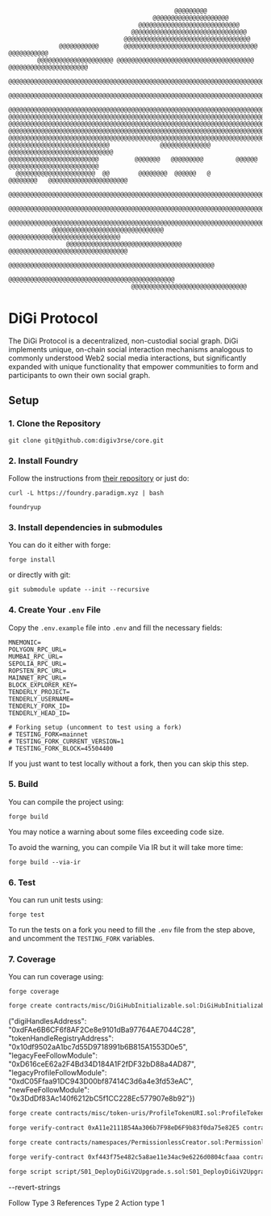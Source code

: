 ```
                                              @@@@@@@@@
                                        @@@@@@@@@@@@@@@@@@@@@
                                    @@@@@@@@@@@@@@@@@@@@@@@@@@@@
                                  @@@@@@@@@@@@@@@@@@@@@@@@@@@@@@@@
                                @@@@@@@@@@@@@@@@@@@@@@@@@@@@@@@@@@@
              @@@@@@@@@@@       @@@@@@@@@@@@@@@@@@@@@@@@@@@@@@@@@@@@@      @@@@@@@@@@@
        @@@@@@@@@@@@@@@@@@@@@ @@@@@@@@@@@@@@@@@@@@@@@@@@@@@@@@@@@@@@ @@@@@@@@@@@@@@@@@@@@@@
      @@@@@@@@@@@@@@@@@@@@@@@@@@@@@@@@@@@@@@@@@@@@@@@@@@@@@@@@@@@@@@@@@@@@@@@@@@@@@@@@@@@@@@@@
    @@@@@@@@@@@@@@@@@@@@@@@@@@@@@@@@@@@@@@@@@@@@@@@@@@@@@@@@@@@@@@@@@@@@@@@@@@@@@@@@@@@@@@@@@@@@@
  @@@@@@@@@@@@@@@@@@@@@@@@@@@@@@@@@@@@@@@@@@@@@@@@@@@@@@@@@@@@@@@@@@@@@@@@@@@@@@@@@@@@@@@@@@@@@@@@
@@@@@@@@@@@@@@@@@@@@@@@@@@@@@@@@@@@@@@@@@@@@@@@@@@@@@@@@@@@@@@@@@@@@@@@@@@@@@@@@@@@@@@@@@@@@@@@@@@@
@@@@@@@@@@@@@@@@@@@@@@@@@@@@@@@@@@@@@@@@@@@@@@@@@@@@@@@@@@@@@@@@@@@@@@@@@@@@@@@@@@@@@@@@@@@@@@@@@@@@
@@@@@@@@@@@@@@@@@@@@@@@@@@@@@@@@@@@@@@@@@@@@@@@@@@@@@@@@@@@@@@@@@@@@@@@@@@@@@@@@@@@@@@@@@@@@@@@@@@@@
@@@@@@@@@@@@@@@@@@@@@@@@@@@@@@@@@@@@@@@@@@@@@@@@@@@@@@@@@@@@@@@@@@@@@@@@@@@@@@@@@@@@@@@@@@@@@@@@@@@@
@@@@@@@@@@@@@@@@@@@@@@@@@@@@              @@@@@@@@@@@@@@              @@@@@@@@@@@@@@@@@@@@@@@@@@@@@
@@@@@@@@@@@@@@@@@@@@@@@@@          @@@@@@@   @@@@@@@@@         @@@@@@    @@@@@@@@@@@@@@@@@@@@@@@@@
  @@@@@@@@@@@@@@@@@@@@@@  @@        @@@@@@@@  @@@@@@   @       @@@@@@@@   @@@@@@@@@@@@@@@@@@@@@@
    @@@@@@@@@@@@@@@@@@@@@@@@@@@@@@@@@@@@@@@@@@@@@@@@@@@@@@@@@@@@@@@@@@@@@@@@@@@@@@@@@@@@@@@@@@@
      @@@@@@@@@@@@@@@@@@@@@@@@@@@@@@@@@@@@@@@@@@@@@@@@@@@@@@@@@@@@@@@@@@@@@@@@@@@@@@@@@@@@@@
          @@@@@@@@@@@@@@@@@@@@@@@@@@@@@@@@@@@@@@@@@@@@@@@@@@@@@@@@@@@@@@@@@@@@@@@@@@@@@@@@
            @@@@@@@@@@@@@@@@@@@@@@@@@@@@@@@            @@@@@@@@@@@@@@@@@@@@@@@@@@@@@@@
                @@@@@@@@@@@@@@@@@@@@@@@@@@@@@@@@  @@@@@@@@@@@@@@@@@@@@@@@@@@@@@@@@@
                      @@@@@@@@@@@@@@@@@@@@@@@@@@@@@@@@@@@@@@@@@@@@@@@@@@@@@@@@@
                          @@@@@@@@@@@@@@@@@@@@@@@@@@@@@@@@@@@@@@@@@@@@@@
                                  @@@@@@@@@@@@@@@@@@@@@@@@@@@@@@@@
```

# DiGi Protocol

The DiGi Protocol is a decentralized, non-custodial social graph. DiGi implements unique, on-chain social interaction mechanisms analogous to commonly understood Web2 social media interactions, but significantly expanded with unique functionality that empower communities to form and participants to own their own social graph.

## Setup

### 1. Clone the Repository

```
git clone git@github.com:digiv3rse/core.git
```

### 2. Install Foundry

Follow the instructions from [their repository](https://book.getfoundry.sh/getting-started/installation) or just do:

```
curl -L https://foundry.paradigm.xyz | bash
```

```
foundryup
```

### 3. Install dependencies in submodules

You can do it either with forge:

```
forge install
```

or directly with git:

```
git submodule update --init --recursive
```

### 4. Create Your `.env` File

Copy the `.env.example` file into `.env` and fill the necessary fields:

```
MNEMONIC=
POLYGON_RPC_URL=
MUMBAI_RPC_URL=
SEPOLIA_RPC_URL=
ROPSTEN_RPC_URL=
MAINNET_RPC_URL=
BLOCK_EXPLORER_KEY=
TENDERLY_PROJECT=
TENDERLY_USERNAME=
TENDERLY_FORK_ID=
TENDERLY_HEAD_ID=

# Forking setup (uncomment to test using a fork)
# TESTING_FORK=mainnet
# TESTING_FORK_CURRENT_VERSION=1
# TESTING_FORK_BLOCK=45504400
```

If you just want to test locally without a fork, then you can skip this step.

### 5. Build

You can compile the project using:

```
forge build
```

You may notice a warning about some files exceeding code size.

To avoid the warning, you can compile Via IR but it will take more time:

```
forge build --via-ir
```

### 6. Test

You can run unit tests using:

```
forge test
```

To run the tests on a fork you need to fill the `.env` file from the step above, and uncomment the `TESTING_FORK` variables.

### 7. Coverage

You can run coverage using:

```
forge coverage
```
```zsh
forge create contracts/misc/DiGiHubInitializable.sol:DiGiHubInitializable --constructor-args "0x9A1bd8aa05191041189437a8706f9D0E494b6e59" "0x6A209973315EEd26a33DaeC6B042B96623aeBe03" "0x1CEC832b1cE29C3B68F30005249df4559FCd6f03" "604800" "(0xdFAe6B6CF6f8AF2Ce8e9101dBa97764AE7044C28, 0x10df9502aA1bc7d55D9718991b6B815A1553D0e5, 0x6A209973315EEd26a33DaeC6B042B96623aeBe03, 0xD616ceE62a2F4Bd34D184A1F2fDF32bD88a4AD87, 0xdC05Ffaa91DC943D00bf87414C3d6a4e3fd53eAC, 0x3DdDf83Ac140f6212bC5f1CC228Ec577907e8b92})" --chain-id 11155111 --rpc-url https://eth-sepolia.g.alchemy.com/v2/qKOejal-tbfyH6_jIHxCGwExilHgqmbF --private-key 0xa95dea2368a4c8273f49b5d5f0ff74789021e6a7ffc99c85285aefa2423bddb3 --etherscan-api-key I3GUS6WAUFY3A3R8JUNWS146S6WF72IZ1W --verify
```
("digiHandlesAddress": "0xdFAe6B6CF6f8AF2Ce8e9101dBa97764AE7044C28", "tokenHandleRegistryAddress": "0x10df9502aA1bc7d55D9718991b6B815A1553D0e5", "legacyFeeFollowModule": "0xD616ceE62a2F4Bd34D184A1F2fDF32bD88a4AD87", "legacyProfileFollowModule": "0xdC05Ffaa91DC943D00bf87414C3d6a4e3fd53eAC", "newFeeFollowModule": "0x3DdDf83Ac140f6212bC5f1CC228Ec577907e8b92"})
```zsh
forge create contracts/misc/token-uris/ProfileTokenURI.sol:ProfileTokenURI --chain-id 11155111 --rpc-url https://eth-sepolia.g.alchemy.com/v2/qKOejal-tbfyH6_jIHxCGwExilHgqmbF --private-key 0xa95dea2368a4c8273f49b5d5f0ff74789021e6a7ffc99c85285aefa2423bddb3 --etherscan-api-key I3GUS6WAUFY3A3R8JUNWS146S6WF72IZ1W --verify
```

``` bash
forge verify-contract 0xA11e2111B54Aa306b7F98eD6F9b83f0da75e82E5 contracts/namespaces/PermissionlessCreator.sol:PermissionlessCreator --constructor-args "000000000000000000000000d53b6196f526b2cf0a5f3a35a03b23b2d02b26c40000000000000000000000006dc91ccc9c66e970913f0eaccd8d63f18987234b000000000000000000000000dfae6b6cf6f8af2ce8e9101dba97764ae7044c2800000000000000000000000010df9502aa1bc7d55d9718991b6b815a1553d0e5" --chain-id 11155111 --etherscan-api-key I3GUS6WAUFY3A3R8JUNWS146S6WF72IZ1W
```

```zsh
forge create contracts/namespaces/PermissionlessCreator.sol:PermissionlessCreator --constructor-args "0xd53B6196F526b2cf0a5F3a35a03B23B2D02b26c4" "0x6Dc91CcC9C66E970913F0eAcCD8D63F18987234B" "0xdFAe6B6CF6f8AF2Ce8e9101dBa97764AE7044C28" "0x10df9502aA1bc7d55D9718991b6B815A1553D0e5" --chain-id 11155111 --rpc-url https://eth-sepolia.g.alchemy.com/v2/qKOejal-tbfyH6_jIHxCGwExilHgqmbF --private-key 0xa95dea2368a4c8273f49b5d5f0ff74789021e6a7ffc99c85285aefa2423bddb3 --etherscan-api-key I3GUS6WAUFY3A3R8JUNWS146S6WF72IZ1W --verify
```

```zsh
forge verify-contract 0xf443f75e482c5a8ae11e34ac9e6226d0804cfaaa contracts/misc/access/ProxyAdmin.sol:ProxyAdmin --constructor-args "00000000000000000000000022bb26d8f92998cf85aad76b391d15eae97af0ac0000000000000000000000003bb00b13f051e387868aacac8a2922469d96c875000000000000000000000000d53b6196f526b2cf0a5f3a35a03b23b2d02b26c4" --chain-id 11155111 --etherscan-api-key I3GUS6WAUFY3A3R8JUNWS146S6WF72IZ1W --watch
```

```bash
forge script script/S01_DeployDiGiV2Upgrade.s.sol:S01_DeployDiGiV2Upgrade --chain-id 11155111 --rpc-url https://eth-sepolia.g.alchemy.com/v2/qKOejal-tbfyH6_jIHxCGwExilHgqmbF --private-key 0xa95dea2368a4c8273f49b5d5f0ff74789021e6a7ffc99c85285aefa2423bddb3 --etherscan-api-key I3GUS6WAUFY3A3R8JUNWS146S6WF72IZ1W --verify -vvv
```
--revert-strings

Follow Type 3
References Type 2
Action type 1